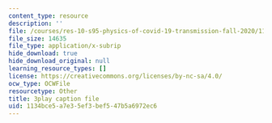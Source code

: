 ```yaml
---
content_type: resource
description: ''
file: /courses/res-10-s95-physics-of-covid-19-transmission-fall-2020/1134bce5a7e35ef3bef547b5a6972ec6_-Yt7LQ4k1IU.vtt
file_size: 14635
file_type: application/x-subrip
hide_download: true
hide_download_original: null
learning_resource_types: []
license: https://creativecommons.org/licenses/by-nc-sa/4.0/
ocw_type: OCWFile
resourcetype: Other
title: 3play caption file
uid: 1134bce5-a7e3-5ef3-bef5-47b5a6972ec6
---
```

